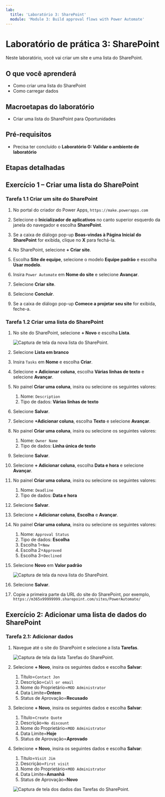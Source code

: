 ```yaml
---
lab:
  title: 'Laboratório 3: SharePoint'
  module: 'Module 3: Build approval flows with Power Automate'
---
```


# Laboratório de prática 3: SharePoint

Neste laboratório, você vai criar um site e uma lista do SharePoint.

## O que você aprenderá

- Como criar uma lista do SharePoint
- Como carregar dados

## Macroetapas do laboratório

- Criar uma lista do SharePoint para Oportunidades
  
## Pré-requisitos

- Precisa ter concluído o **Laboratório 0: Validar o ambiente de laboratório**

## Etapas detalhadas

## Exercício 1 – Criar uma lista do SharePoint

### Tarefa 1.1 Criar um site do SharePoint

1. No portal do criador do Power Apps, `https://make.powerapps.com`

1. Selecione o **Inicializador de aplicativos** no canto superior esquerdo da janela do navegador e escolha **SharePoint**.

1. Se a caixa de diálogo pop-up **Boas-vindas à Página Inicial do SharePoint** for exibida, clique no **X** para fechá-la.

1. No SharePoint, selecione **+ Criar site**.

1. Escolha **Site de equipe**, selecione o modelo **Equipe padrão** e escolha **Usar modelo**.

1. Insira `Power Automate` em **Nome do site** e selecione **Avançar**.

1. Selecione **Criar site**.

1. Selecione **Concluir**.

1. Se a caixa de diálogo pop-up **Comece a projetar seu site** for exibida, feche-a.

### Tarefa 1.2 Criar uma lista do SharePoint

1. No site do SharePoint, selecione **+ Novo** e escolha **Lista**.

    ![Captura de tela da nova lista do SharePoint.](../media/new-sharepoint-list.png)

1. Selecione **Lista em branco**

1. Insira `Tasks` em **Nome** e escolha **Criar**.

1. Selecione **+ Adicionar coluna**, escolha **Várias linhas de texto** e selecione **Avançar**.

1. No painel **Criar uma coluna**, insira ou selecione os seguintes valores:

   1. Nome: `Description`
   1. Tipo de dados: **Várias linhas de texto**

1. Selecione **Salvar**.

1. Selecione **+Adicionar coluna**, escolha **Texto** e selecione **Avançar**.

1. No painel **Criar uma coluna**, insira ou selecione os seguintes valores:

   1. Nome: `Owner Name`
   1. Tipo de dados: **Linha única de texto**

1. Selecione **Salvar**.

1. Selecione **+ Adicionar coluna**, escolha **Data e hora** e selecione **Avançar**.

1. No painel **Criar uma coluna**, insira ou selecione os seguintes valores:

   1. Nome: `Deadline`
   1. Tipo de dados: **Data e hora**

1. Selecione **Salvar**.

1. Selecione **+ Adicionar coluna**, **Escolha** e **Avançar**.

1. No painel **Criar uma coluna**, insira ou selecione os seguintes valores:

   1. Nome: `Approval Status`
   1. Tipo de dados: **Escolha**
   1. Escolha 1=`New`
   1. Escolha 2=`Approved`
   1. Escolha 3=`Declined`

1. Selecione **Novo** em **Valor padrão**

    ![Captura de tela da nova lista do SharePoint.](../media/add-choice-column.png)

1. Selecione **Salvar**.

1. Copie a primeira parte da URL do site do SharePoint, por exemplo, `https://m365x99999999.sharepoint.com/sites/PowerAutomate/`


## Exercício 2: Adicionar uma lista de dados do SharePoint

### Tarefa 2.1: Adicionar dados

1. Navegue até o site do SharePoint e selecione a lista **Tarefas**.

    ![Captura de tela da lista Tarefas do SharePoint.](../media/tasks-sharepoint-list.png)

1. Selecione **+ Novo**, insira os seguintes dados e escolha **Salvar**:

   1. Título=`Contact Jon`
   1. Descrição=`Call or email`
   1. Nome do Proprietário=`MOD Administrator`
   1. Data Limite=**Ontem**
   1. Status de Aprovação=**Recusado**

1. Selecione **+ Novo**, insira os seguintes dados e escolha **Salvar**:

   1. Título=`Create Quote`
   1. Descrição=`No discount`
   1. Nome do Proprietário=`MOD Administrator`
   1. Data Limite=**Hoje**
   1. Status de Aprovação=**Aprovado**

1. Selecione **+ Novo**, insira os seguintes dados e escolha **Salvar**:

   1. Título=`Visit Jim`
   1. Descrição=`First visit`
   1. Nome do Proprietário=`MOD Administrator`
   1. Data Limite=**Amanhã**
   1. Status de Aprovação=**Novo**

    ![Captura de tela dos dados das Tarefas do SharePoint.](../media/tasks-data.png)

